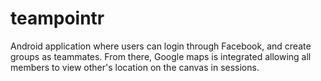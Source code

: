 # teampointr
Android application where users can login through Facebook, and create groups as teammates. From there, Google maps is integrated allowing all members to view other's location on the canvas in sessions.
